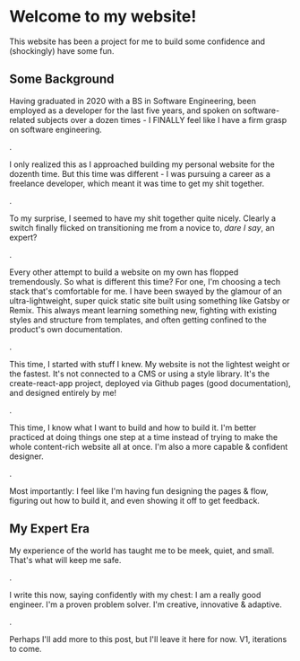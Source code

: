 # Welcome to my website!

This website has been a project for me to build some confidence and (shockingly) have some fun.

## Some Background 

Having graduated in 2020 with a BS in Software Engineering, been employed as a developer for the last five years, and spoken on software-related subjects over a dozen times - I FINALLY feel like I have a firm grasp on software engineering.

.

I only realized this as I approached building my personal website for the dozenth time. But this time was different - I was pursuing a career as a freelance developer, which meant it was time to get my shit together.

.

To my surprise, I seemed to have my shit together quite nicely. Clearly a switch finally flicked on transitioning me from a novice to, _dare I say_, an expert?

.

Every other attempt to build a website on my own has flopped tremendously. So what is different this time? For one, I'm choosing a tech stack that's comfortable for me. I have been swayed by the glamour of an ultra-lightweight, super quick static site built using something like Gatsby or Remix. This always meant learning something new, fighting with existing styles and structure from templates, and often getting confined to the product's own documentation. 

.

This time, I started with stuff I knew. My website is not the lightest weight or the fastest. It's not connected to a CMS or using a style library. It's the create-react-app project, deployed via Github pages (good documentation), and designed entirely by me!

.

This time, I know what I want to build and how to build it. I'm better practiced at doing things one step at a time instead of trying to make the whole content-rich website all at once. I'm also a more capable & confident designer.

.

Most importantly: I feel like I'm having fun designing the pages & flow, figuring out how to build it, and even showing it off to get feedback.

## My Expert Era

My experience of the world has taught me to be meek, quiet, and small. That's what will keep me safe. 

.

I write this now, saying confidently with my chest: I am a really good engineer. I'm a proven problem solver. I'm creative, innovative & adaptive.

.

Perhaps I'll add more to this post, but I'll leave it here for now. V1, iterations to come.